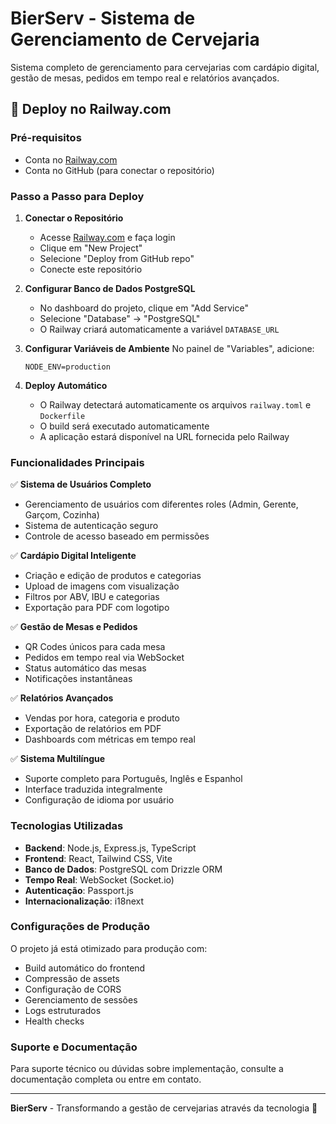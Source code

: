 # BierServ - Sistema de Gerenciamento de Cervejaria

Sistema completo de gerenciamento para cervejarias com cardápio digital, gestão de mesas, pedidos em tempo real e relatórios avançados.

## 🚀 Deploy no Railway.com

### Pré-requisitos
- Conta no [Railway.com](https://railway.app/)
- Conta no GitHub (para conectar o repositório)

### Passo a Passo para Deploy

1. **Conectar o Repositório**
   - Acesse [Railway.com](https://railway.app/) e faça login
   - Clique em "New Project"
   - Selecione "Deploy from GitHub repo"
   - Conecte este repositório

2. **Configurar Banco de Dados PostgreSQL**
   - No dashboard do projeto, clique em "Add Service"
   - Selecione "Database" → "PostgreSQL"
   - O Railway criará automaticamente a variável `DATABASE_URL`

3. **Configurar Variáveis de Ambiente**
   No painel de "Variables", adicione:
   ```
   NODE_ENV=production
   ```

4. **Deploy Automático**
   - O Railway detectará automaticamente os arquivos `railway.toml` e `Dockerfile`
   - O build será executado automaticamente
   - A aplicação estará disponível na URL fornecida pelo Railway

### Funcionalidades Principais

✅ **Sistema de Usuários Completo**
- Gerenciamento de usuários com diferentes roles (Admin, Gerente, Garçom, Cozinha)
- Sistema de autenticação seguro
- Controle de acesso baseado em permissões

✅ **Cardápio Digital Inteligente**
- Criação e edição de produtos e categorias
- Upload de imagens com visualização
- Filtros por ABV, IBU e categorias
- Exportação para PDF com logotipo

✅ **Gestão de Mesas e Pedidos**
- QR Codes únicos para cada mesa
- Pedidos em tempo real via WebSocket
- Status automático das mesas
- Notificações instantâneas

✅ **Relatórios Avançados**
- Vendas por hora, categoria e produto
- Exportação de relatórios em PDF
- Dashboards com métricas em tempo real

✅ **Sistema Multilíngue**
- Suporte completo para Português, Inglês e Espanhol
- Interface traduzida integralmente
- Configuração de idioma por usuário

### Tecnologias Utilizadas

- **Backend**: Node.js, Express.js, TypeScript
- **Frontend**: React, Tailwind CSS, Vite
- **Banco de Dados**: PostgreSQL com Drizzle ORM
- **Tempo Real**: WebSocket (Socket.io)
- **Autenticação**: Passport.js
- **Internacionalização**: i18next

### Configurações de Produção

O projeto já está otimizado para produção com:
- Build automático do frontend
- Compressão de assets
- Configuração de CORS
- Gerenciamento de sessões
- Logs estruturados
- Health checks

### Suporte e Documentação

Para suporte técnico ou dúvidas sobre implementação, consulte a documentação completa ou entre em contato.

---

**BierServ** - Transformando a gestão de cervejarias através da tecnologia 🍺